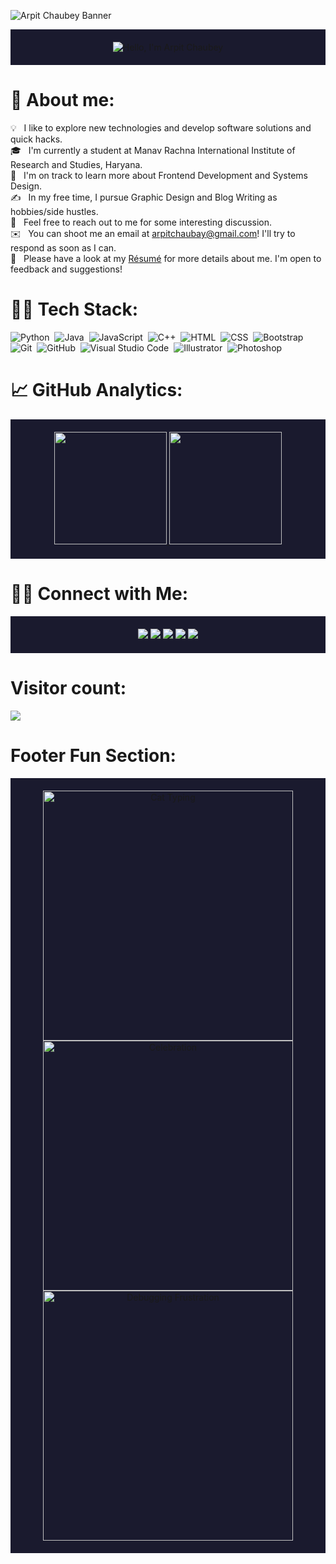 ![Arpit Chaubey Banner](https://user-images.githubusercontent.com/74038190/225813708-98b745f2-7d22-48cf-9150-083f1b00d6c9.gif)

<div align="center" style="background-color:#1a1a2e; padding: 20px;">
  <img src="https://readme-typing-svg.herokuapp.com?font=Ubuntu&weight=700&size=40&pause=1000&color=E6F7E0&background=1a1a2e00&center=true&width=500&height=75&lines=Hi%F0%9F%91%8B%2C+I'm+Arpit+Chaubey;Frontend+Developer" alt="Hello, I'm Arpit Chaubey">
</div>

# 🤔 About me:

💡 &nbsp; I like to explore new technologies and develop software solutions and quick hacks.\
🎓 &nbsp; I'm currently a student at Manav Rachna International Institute of Research and Studies, Haryana.\
🌱 &nbsp; I'm on track to learn more about Frontend Development and Systems Design.\
✍️ &nbsp; In my free time, I pursue Graphic Design and Blog Writing as hobbies/side hustles.\
💬 &nbsp; Feel free to reach out to me for some interesting discussion.\
✉️ &nbsp; You can shoot me an email at arpitchaubay@gmail.com! I'll try to respond as soon as I can.\
📄 &nbsp; Please have a look at my [Résumé](https://foliomy.epizy.com) for more details about me. I'm open to feedback and suggestions!

# 🧑‍💻 Tech Stack:

![Python](https://img.shields.io/badge/-Python-333333?style=flat&logo=python)&nbsp;
![Java](https://img.shields.io/badge/-Java-333333?style=flat&logo=Java&logoColor=FFA518)&nbsp;
![JavaScript](https://img.shields.io/badge/-JavaScript-333333?style=flat&logo=javascript)&nbsp;
![C++](https://img.shields.io/badge/-C++-333333?style=flat&logo=C%2B%2B&logoColor=00599C)&nbsp;
![HTML](https://img.shields.io/badge/-HTML-333333?style=flat&logo=HTML5)&nbsp;
![CSS](https://img.shields.io/badge/-CSS-333333?style=flat&logo=CSS3&logoColor=1572B6)&nbsp;
![Bootstrap](https://img.shields.io/badge/-Bootstrap-333333?style=flat&logo=bootstrap&logoColor=563D7C)\
![Git](https://img.shields.io/badge/-Git-333333?style=flat&logo=git)&nbsp;
![GitHub](https://img.shields.io/badge/-GitHub-333333?style=flat&logo=github)&nbsp;
![Visual Studio Code](https://img.shields.io/badge/-Visual%20Studio%20Code-333333?style=flat&logo=visual-studio-code&logoColor=007ACC)&nbsp;
![Illustrator](https://img.shields.io/badge/-Illustrator-333333?style=flat&logo=adobe-illustrator)&nbsp;
![Photoshop](https://img.shields.io/badge/-Photoshop-333333?style=flat&logo=adobe-photoshop)&nbsp;

# 📈 GitHub Analytics:

<p align="center" style="background-color:#1a1a2e; padding: 20px;">
<a href="https://github.com/arpitchaubey">
  <img height="180em" src="https://github-readme-stats-eight-theta.vercel.app/api?username=arpitchaubey&show_icons=true&theme=vue-dark&include_all_commits=true&count_private=true" />
  <img height="180em" src="https://github-readme-stats-eight-theta.vercel.app/api/top-langs/?username=arpitchaubey&layout=compact&exclude_lang=java+r&theme=vue-dark" />
</a>
</p>

# 🤝🏻 Connect with Me:

<p align="center" style="background-color:#1a1a2e; padding: 20px;">
<a href="https://foliomy.epizy.com"><img src="https://img.shields.io/badge/-foliomy.epizy.com-3423A6?style=flat-square&logo=Google-Chrome&logoColor=white"/></a>
<a href="https://linkedin.com/in/arpit-chaubay"><img src="https://img.shields.io/badge/-Arpit%20Chaubay-0077B5?style=flat-square&logo=Linkedin&logoColor=white"/></a>
<a href="mailto:arpitchaubay2004@gmail.com"><img src="https://img.shields.io/badge/-arpitchaubay2004@gmail.com-D14836?style=flat-square&logo=Gmail&logoColor=white"/></a>
<a href="https://instagram.com/arpit_dev"><img src="https://img.shields.io/badge/-@arpit_dev-E4405F?style=flat-square&logo=Instagram&logoColor=white"/></a>
<a href="https://facebook.com/arpit-chaubay"><img src="https://img.shields.io/badge/-@arpit-chaubay-1877F2?style=flat-square&logo=Facebook&logoColor=white"/></a>
</p>

# Visitor count:
<p>
  <img src="https://profile-counter.glitch.me/shrannyobasu/count.svg" />
</p>



# Footer Fun Section:

<div align="center" style="background-color:#1a1a2e; padding: 20px;">
  <img src="https://media.giphy.com/media/13HgwGsXF0aiGY/giphy.gif" alt="Cat Typing" width="400"/>
  <img src="https://media.giphy.com/media/3oEjI6SIIHBdRxXI40/giphy.gif" alt="Celebration" width="400"/>
  <img src="https://media.giphy.com/media/9J7tdYltWyXIY/giphy.gif" alt="Debugging Frustration" width="400"/>
</div>
